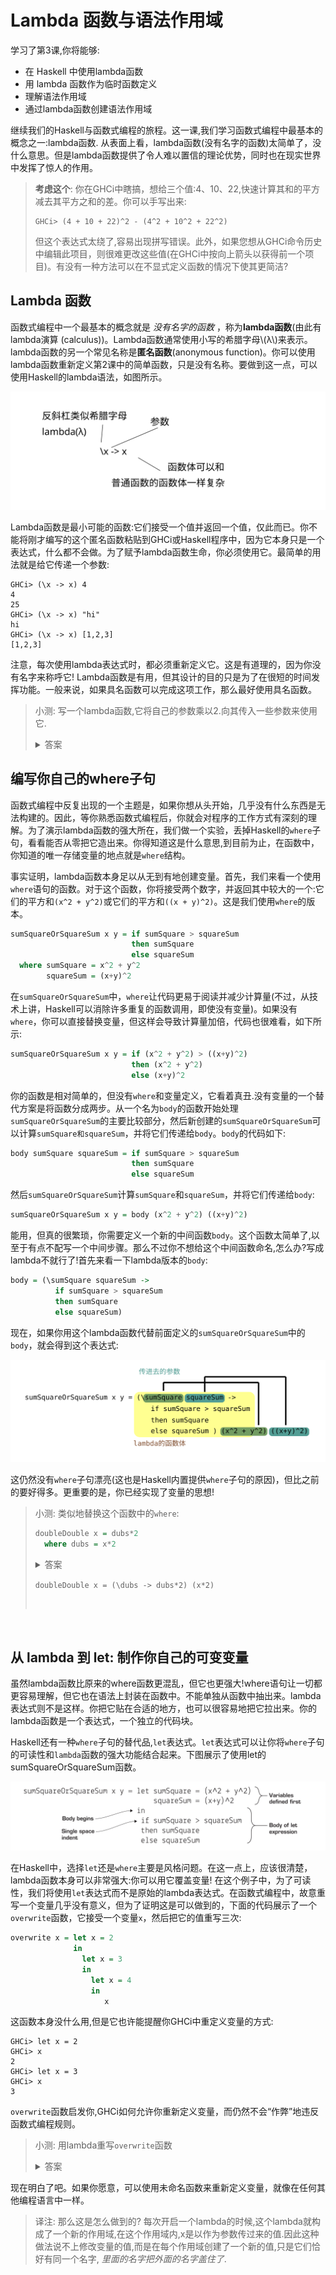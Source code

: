 # Lambda 函数与语法作用域

学习了第3课,你将能够:

- 在 Haskell 中使用lambda函数
- 用 lambda 函数作为临时函数定义
- 理解语法作用域
- 通过lambda函数创建语法作用域
 
继续我们的Haskell与函数式编程的旅程。这一课,我们学习函数式编程中最基本的概念之一:lambda函数. 从表面上看，lambda函数(没有名字的函数)太简单了，没什么意思。但是lambda函数提供了令人难以置信的理论优势，同时也在现实世界中发挥了惊人的作用。

> **考虑这个**: 你在GHCi中瞎搞，想给三个值:4、10、22,快速计算其和的平方减去其平方之和的差。你可以手写出来:
> ```
> GHCi> (4 + 10 + 22)^2 - (4^2 + 10^2 + 22^2)
> ```
> 但这个表达式太绕了,容易出现拼写错误。此外，如果您想从GHCi命令历史中编辑此项目，则很难更改这些值(在GHCi中按向上箭头以获得前一个项目)。有没有一种方法可以在不显式定义函数的情况下使其更简洁?

## Lambda 函数

函数式编程中一个最基本的概念就是 _没有名字的函数_ ，称为**lambda函数**(由此有lambda演算 (calculus))。Lambda函数通常使用小写的希腊字母\\(λ\\)来表示。lambda函数的另一个常见名称是**匿名函数**(anonymous function)。你可以使用lambda函数重新定义第2课中的简单函数，只是没有名称。要做到这一点，可以使用Haskell的lambda语法，如图所示。

![](pic/3-1-lambda.svg)

Lambda函数是最小可能的函数:它们接受一个值并返回一个值，仅此而已。你不能将刚才编写的这个匿名函数粘贴到GHCi或Haskell程序中，因为它本身只是一个表达式，什么都不会做。为了赋予lambda函数生命，你必须使用它。最简单的用法就是给它传递一个参数:

```
GHCi> (\x -> x) 4
4
25
GHCi> (\x -> x) "hi"
hi
GHCi> (\x -> x) [1,2,3]
[1,2,3]
```
注意，每次使用lambda表达式时，都必须重新定义它。这是有道理的，因为你没有名字来称呼它! Lambda函数是有用，但其设计的目的只是为了在很短的时间发挥功能。一般来说，如果具名函数可以完成这项工作，那么最好使用具名函数。

> 小测: 写一个lambda函数,它将自己的参数乘以2.向其传入一些参数来使用它.
> <details><summary>答案</summary><pre><code class="language-haskell">GHCi> (\x -> x*2) 2
> 4
> GHCi> (\x -> x*2) 4
> 8
></code></pre></details>

## 编写你自己的where子句

函数式编程中反复出现的一个主题是，如果你想从头开始，几乎没有什么东西是无法构建的。因此，等你熟悉函数式编程后，你就会对程序的工作方式有深刻的理解。为了演示lambda函数的强大所在，我们做一个实验，丢掉Haskell的`where`子句，看看能否从零把它造出来。你得知道这是什么意思,到目前为止，在函数中，你知道的唯一存储变量的地点就是`where`结构。

事实证明，lambda函数本身足以从无到有地创建变量。首先，我们来看一个使用`where`语句的函数。对于这个函数，你将接受两个数字，并返回其中较大的一个:它们的平方和`(x^2 + y^2)`或它们的平方和`((x + y)^2)`。这是我们使用`where`的版本。
 
```haskell
sumSquareOrSquareSum x y = if sumSquare > squareSum
                           then sumSquare
                           else squareSum
  where sumSquare = x^2 + y^2 
        squareSum = (x+y)^2
```

在`sumSquareOrSquareSum`中，`where`让代码更易于阅读并减少计算量(不过，从技术上讲，Haskell可以消除许多重复的函数调用，即使没有变量)。如果没有`where`，你可以直接替换变量，但这样会导致计算量加倍，代码也很难看，如下所示:

```haskell
sumSquareOrSquareSum x y = if (x^2 + y^2) > ((x+y)^2)
                           then (x^2 + y^2)
                           else (x+y)^2
```
你的函数是相对简单的，但没有`where`和变量定义，它看着真丑.没有变量的一个替代方案是将函数分成两步。从一个名为`body`的函数开始处理`sumSquareOrSquareSum`的主要比较部分，然后新创建的`sumSquareOrSquareSum`可以计算`sumSquare和squareSum`，并将它们传递给`body`。`body`的代码如下:

```haskell
body sumSquare squareSum = if sumSquare > squareSum
                           then sumSquare
                           else squareSum
```
然后`sumSquareOrSquareSum`计算`sumSquare`和`squareSum`，并将它们传递给`body`:
```haskell
sumSquareOrSquareSum x y = body (x^2 + y^2) ((x+y)^2)
```
能用，但真的很繁琐，你需要定义一个新的中间函数`body`。这个函数太简单了,以至于有点不配写一个中间步骤。那么不过你不想给这个中间函数命名,怎么办?写成lambda不就行了!首先来看一下lambda版本的`body`: 

```haskell
body = (\sumSquare squareSum -> 
          if sumSquare > squareSum
          then sumSquare
          else squareSum)
```
现在，如果你用这个lambda函数代替前面定义的`sumSquareOrSquareSum`中的`body`，就会得到这个表达式:

![](pic/3-2-lambda-where.svg)

这仍然没有`where`子句漂亮(这也是Haskell内置提供`where`子句的原因)，但比之前的要好得多。更重要的是，你已经实现了变量的思想!

> 小测: 类似地替换这个函数中的`where`:
> ```haskell
> doubleDouble x = dubs*2
>   where dubs = x*2
> ```
> <details><summary>答案</summmary><p><code>doubleDouble x = (\dubs -> dubs*2) (x*2)
</code></details>



## 从 lambda 到 let: 制作你自己的可变变量

虽然lambda函数比原来的where函数更混乱，但它也更强大!where语句让一切都更容易理解，但它也在语法上封装在函数中。不能单独从函数中抽出来。lambda表达式则不是这样。你把它贴在合适的地方，也可以很容易地把它拉出来。你的lambda函数是一个表达式，一个独立的代码块。

Haskell还有一种`where`子句的替代品,`let`表达式。`let`表达式可以让你将`where`子句的可读性和`lambda`函数的强大功能结合起来。下图展示了使用let的sumSquareOrSquareSum函数。

<!-- TODO: 中文图解 -->
![](pic/3-3-let-function.jpg)

在Haskell中，选择`let`还是`where`主要是风格问题。在这一点上，应该很清楚，lambda函数本身可以非常强大:你可以用它覆盖变量! 在这个例子中，为了可读性，我们将使用`let`表达式而不是原始的lambda表达式。在函数式编程中，故意重写一个变量几乎没有意义，但为了证明这是可以做到的，下面的代码展示了一个`overwrite`函数，它接受一个变量`x`，然后把它的值重写三次:

```haskell
overwrite x = let x = 2
              in 
                let x = 3
                in
                  let x = 4
                  in 
                     x
```
这函数本身没什么用,但是它也许能提醒你GHCi中重定义变量的方式:

```
GHCi> let x = 2
GHCi> x
2
GHCi> let x = 3
GHCi> x
3
```
`overwrite`函数启发你,GHCi如何允许你重新定义变量，而仍然不会“作弊”地违反函数式编程规则。

> 小测: 用lambda重写`overwrite`函数
>
> <details><summary>答案</summary><pre><code>overwrite x = (\x -> 
>                (\x ->
>                 (\x -> x) 4
>                )3
>               )2
></code></pre></details>

现在明白了吧。如果你愿意，可以使用未命名函数来重新定义变量，就像在任何其他编程语言中一样。

> 译注: 那么这是怎么做到的? 每次开启一个lambda的时候,这个lambda就构成了一个新的作用域,在这个作用域内,x是以作为参数传过来的值.因此这种做法说不上修改变量的值,而是在每个作用域创建了一个新的值,只是它们恰好有同一个名字, _里面的名字把外面的名字盖住了_.

